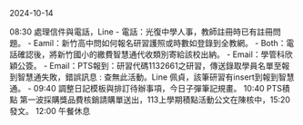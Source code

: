 2024-10-14 

08:30 處理信件與電話，Line
		- 電話：光復中學人事，教師註冊時已有註冊問題。
		- Eamil：新竹高中問如何報名研習護照或時數如登錄到全教網。
		- Both：電話確認後，將新竹國小的繳費智慧通代收類別寄給該校出納。
		- Email：學管科欣穎公簽。
		- Email：PTS報到：研習代碼1132661之研習，傳送錄取學員名單至報到智慧通失敗，錯誤訊息 : 查無此活動。Line 佩貞，該筆研習有insert到報到智慧通。
		- 
09:40  調整日記模板與排訂待辦事項，今日子彈筆記規畫。
10:40  PTS積點
		第一波採購獎品費核銷請購單送出，113上學期積點活動公文在陳核中，15:20發文。
12:00 午餐休息